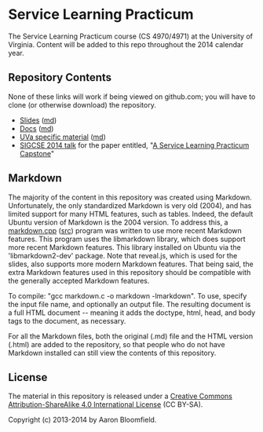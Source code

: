 Service Learning Practicum
==========================

The Service Learning Practicum course (CS 4970/4971) at the University
of Virginia.  Content will be added to this repo throughout the 2014
calendar year.

Repository Contents
-------------------

None of these links will work if being viewed on github.com; you will
have to clone (or otherwise download) the repository.

- [Slides](slides/index.html) ([md](slides/index.md))
- [Docs](docs/index.html) ([md](docs/index.md))
- [UVa specific material](uva/index.html) ([md](uva/index.md))
- [SIGCSE 2014 talk](pubs/sigcse-2014.html) for the paper entitled, "[A Service Learning Practicum Capstone](http://dl.acm.org/citation.cfm?id=2538862.2538974)"

Markdown
--------

The majority of the content in this repository was created using
Markdown.  Unfortunately, the only standardized Markdown is very old
(2004), and has limited support for many HTML features, such as
tables.  Indeed, the default Ubuntu version of Markdown is the 2004
version.  To address this, a [markdown.cpp](utils/markdown.cpp.html)
([src](utils/markdown.cpp)) program was written to use more recent
Markdown features.  This program uses the libmarkdown library, which
does support more recent Markdown features.  This library installed on
Ubuntu via the 'libmarkdown2-dev' package.  Note that reveal.js, which
is used for the slides, also supports more modern Markdown features.
That being said, the extra Markdown features used in this repository
should be compatible with the generally accepted Markdown features.

To compile: "gcc markdown.c -o markdown -lmarkdown". To use, specify
the input file name, and optionally an output file.  The resulting
document is a full HTML document -- meaning it adds the doctype, html,
head, and body tags to the document, as necessary.

For all the Markdown files, both the original (.md) file and the HTML
version (.html) are added to the repository, so that people who do not
have Markdown installed can still view the contents of this
repository.


License
-------

The material in this repository is released under a [Creative Commons Attribution-ShareAlike 4.0 International License](http://creativecommons.org/licenses/by-sa/4.0/) (CC BY-SA).

Copyright (c) 2013-2014 by Aaron Bloomfield.
